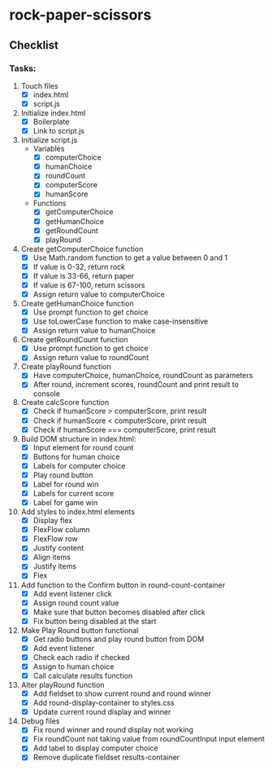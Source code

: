# rock-paper-scissors

## Checklist

### Tasks:
1. Touch files
    - [x] index.html
    - [x] script.js

2. Initialize index.html
    - [x] Boilerplate
    - [x] Link to script.js

3. Initialize script.js
    - Variables
        - [x] computerChoice
        - [x] humanChoice
        - [x] roundCount
        - [x] computerScore
        - [x] humanScore
    - Functions
        - [x] getComputerChoice
        - [x] getHumanChoice
        - [x] getRoundCount
        - [x] playRound

4. Create getComputerChoice function
    - [x] Use Math.random function to get a value between 0 and 1
    - [x] If value is 0-32, return rock
    - [x] If value is 33-66, return paper
    - [x] If value is 67-100, return scissors
    - [x] Assign return value to computerChoice

5. Create getHumanChoice function
    - [x] Use prompt function to get choice
    - [x] Use toLowerCase function to make case-insensitive
    - [x] Assign return value to humanChoice

6. Create getRoundCount function
    - [x] Use prompt function to get choice
    - [x] Assign return value to roundCount

7. Create playRound function
    - [x] Have computerChoice, humanChoice, roundCount as parameters
    - [x] After round, increment scores, roundCount and print result to console

8. Create calcScore function
    - [x] Check if humanScore > computerScore, print result
    - [x] Check if humanScore < computerScore, print result
    - [x] Check if humanScore === computerScore, print result

9. Build DOM structure in index.html:
    - [x] Input element for round count
    - [x] Buttons for human choice
    - [x] Labels for computer choice
    - [x] Play round button
    - [x] Label for round win
    - [x] Labels for current score
    - [x] Label for game win

10. Add styles to index.html elements
    - [x] Display flex
    - [x] FlexFlow column
    - [x] FlexFlow row
    - [x] Justify content
    - [x] Align items
    - [x] Justify items
    - [x] Flex

11. Add function to the Confirm button in round-count-container
    - [x] Add event listener click 
    - [x] Assign round count value
    - [x] Make sure that button becomes disabled after click
    - [x] Fix button being disabled at the start

12. Make Play Round button functional
    - [x] Get radio buttons and play round button from DOM
    - [x] Add event listener
    - [x] Check each radio if checked
    - [x] Assign to human choice
    - [x] Call calculate results function

13. Alter playRound function
    - [x] Add fieldset to show current round and round winner
    - [x] Add round-display-container to styles.css
    - [x] Update current round display and winner

14. Debug files
    - [x] Fix round winner and round display not working
    - [x] Fix roundCount not taking value from roundCountInput input element
    - [x] Add label to display computer choice
    - [x] Remove duplicate fieldset results-container